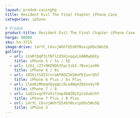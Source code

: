 ```yaml
---
layout: produk-casinghp
title: Resident Evil The Final Chapter iPhone Case
categories: iphone

# Produk
product-title: Resident Evil The Final Chapter iPhone Case
harga: 90000
sku: hn-3715
image-drive: 14rYC_C6vvjWGhfQ5X6YNsxipODx5Wu5Q
gallery:
  - url: 1CmR7QqP3LfNTlCQ5HjoqqvLUANRw6EEy
    title: iPhone 5 / 5s / SE
  - url: 1zD1_cZ7x9KO9Oh3Fpc1skX-7BveianR6
    title: iPhone 6 / 6s
  - url: 1OIUjtSdI5rvrwkPAQZIKSHvPEZunrQ5f
    title: iPhone 6 Plus / 6s Plus
  - url: 1lmo6zMUmqnDygqCc6LeANqXZ8dse4yYR
    title: iPhone 7 / 8
  - url: 1oQ2svqcRYohi7zmp4kWZByIyCxDuEnhY
    title: iPhone 7 Plus / 8 Plus
  - url: 14rYC_C6vvjWGhfQ5X6YNsxipODx5Wu5Q
    title: iPhone X
---
```

